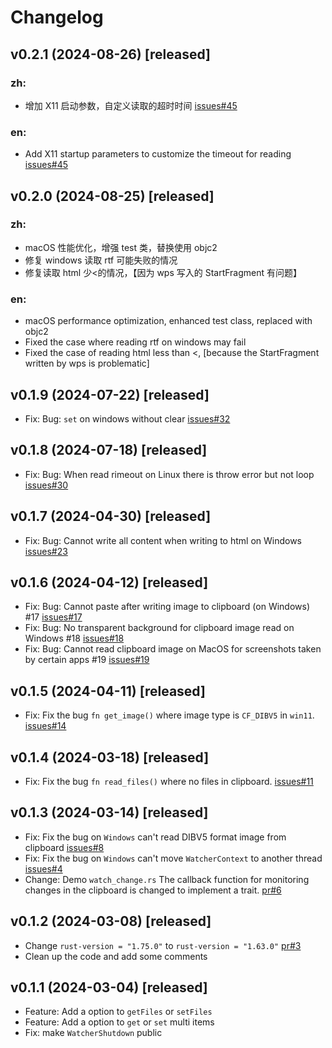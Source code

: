 # Changelog

## v0.2.1 (2024-08-26) [released]

### zh:

- 增加 X11 启动参数，自定义读取的超时时间 [issues#45](https://github.com/ChurchTao/clipboard-rs/issues/45)

### en:

- Add X11 startup parameters to customize the timeout for reading [issues#45](https://github.com/ChurchTao/clipboard-rs/issues/45)

## v0.2.0 (2024-08-25) [released]

### zh:

- macOS 性能优化，增强 test 类，替换使用 objc2
- 修复 windows 读取 rtf 可能失败的情况
- 修复读取 html 少<的情况，【因为 wps 写入的 StartFragment 有问题】

### en:

- macOS performance optimization, enhanced test class, replaced with objc2
- Fixed the case where reading rtf on windows may fail
- Fixed the case of reading html less than <, [because the StartFragment written by wps is problematic]

## v0.1.9 (2024-07-22) [released]

- Fix: Bug: `set` on windows without clear [issues#32](https://github.com/ChurchTao/clipboard-rs/issues/32)

## v0.1.8 (2024-07-18) [released]

- Fix: Bug: When read rimeout on Linux there is throw error but not
  loop [issues#30](https://github.com/ChurchTao/clipboard-rs/issues/30)

## v0.1.7 (2024-04-30) [released]

- Fix: Bug: Cannot write all content when writing to html on
  Windows [issues#23](https://github.com/ChurchTao/clipboard-rs/issues/23)

## v0.1.6 (2024-04-12) [released]

- Fix: Bug: Cannot paste after writing image to clipboard (on Windows)
  #17 [issues#17](https://github.com/ChurchTao/clipboard-rs/issues/17)
- Fix: Bug: No transparent background for clipboard image read on Windows
  #18 [issues#18](https://github.com/ChurchTao/clipboard-rs/issues/18)
- Fix: Bug: Cannot read clipboard image on MacOS for screenshots taken by certain apps
  #19 [issues#19](https://github.com/ChurchTao/clipboard-rs/issues/19)

## v0.1.5 (2024-04-11) [released]

- Fix: Fix the bug `fn get_image()` where image type is `CF_DIBV5`
  in `win11`. [issues#14](https://github.com/ChurchTao/clipboard-rs/issues/14)

## v0.1.4 (2024-03-18) [released]

- Fix: Fix the bug `fn read_files()` where no files in
  clipboard. [issues#11](https://github.com/ChurchTao/clipboard-rs/issues/11)

## v0.1.3 (2024-03-14) [released]

- Fix: Fix the bug on `Windows` can't read DIBV5 format image from
  clipboard [issues#8](https://github.com/ChurchTao/clipboard-rs/issues/8)
- Fix: Fix the bug on `Windows` can't move `WatcherContext` to another
  thread [issues#4](https://github.com/ChurchTao/clipboard-rs/issues/4)
- Change: Demo `watch_change.rs` The callback function for monitoring changes in the clipboard is changed to implement a
  trait. [pr#6](https://github.com/ChurchTao/clipboard-rs/pull/6)

## v0.1.2 (2024-03-08) [released]

- Change `rust-version = "1.75.0"` to `rust-version = "1.63.0"` [pr#3](https://github.com/ChurchTao/clipboard-rs/pull/3)
- Clean up the code and add some comments

## v0.1.1 (2024-03-04) [released]

- Feature: Add a option to `getFiles` or `setFiles`
- Feature: Add a option to `get` or `set` multi items
- Fix: make `WatcherShutdown` public
